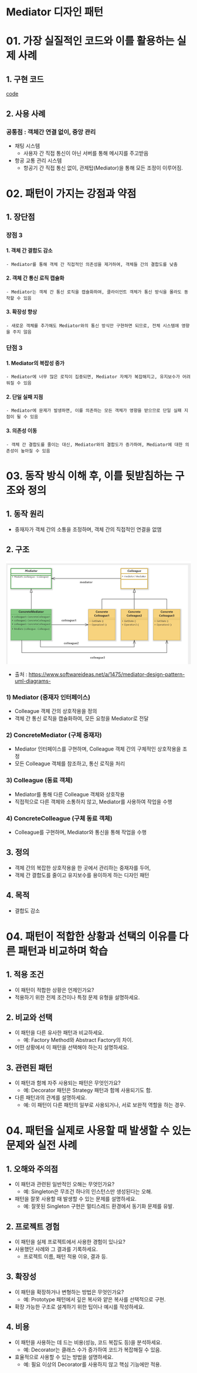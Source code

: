 # Mediator 디자인 패턴

# 01. 가장 실질적인 코드와 이를 활용하는 실제 사례

## 1. 구현 코드
[code](code)

## 2. 사용 사례
### 공통점 : 객체간 연결 없이, 중앙 관리 


- 채팅 시스템
  - 사용자 간 직접 통신이 아닌 서버를 통해 메시지를 주고받음
- 항공 교통 관리 시스템
  - 항공기 간 직접 통신 없이, 관제탑(Mediator)을 통해 모든 조정이 이루어짐.



# 02.  패턴이 가지는 강점과 약점

## 1. 장단점
### 장점 3
#### 1. 객체 간 결합도 감소
    - Mediator를 통해 객체 간 직접적인 의존성을 제거하여, 객체들 간의 결합도를 낮춤
#### 2. 객체 간 통신 로직 캡슐화
    - Mediator는 객체 간 통신 로직을 캡슐화하여, 클라이언트 객체가 통신 방식을 몰라도 동작할 수 있음
#### 3. 확장성 향상
    - 새로운 객체를 추가해도 Mediator와의 통신 방식만 구현하면 되므로, 전체 시스템에 영향을 주지 않음

### 단점 3
#### 1. Mediator의 복잡성 증가
    - Mediator에 너무 많은 로직이 집중되면, Mediator 자체가 복잡해지고, 유지보수가 어려워질 수 있음
#### 2. 단일 실패 지점
    - Mediator에 문제가 발생하면, 이를 의존하는 모든 객체가 영향을 받으므로 단일 실패 지점이 될 수 있음
#### 3. 의존성 이동
    - 객체 간 결합도를 줄이는 대신, Mediator와의 결합도가 증가하여, Mediator에 대한 의존성이 높아질 수 있음


# 03. 동작 방식 이해 후, 이를 뒷받침하는 구조와 정의

## 1. 동작 원리
-  중재자가 객체 간의 소통을 조정하며, 객체 간의 직접적인 연결을 없앰 


## 2. 구조
![img.png](img.png)
- 출처 : https://www.softwareideas.net/a/1475/mediator-design-pattern-uml-diagrams-

### 1) Mediator (중재자 인터페이스)
- Colleague 객체 간의 상호작용을 정의
- 객체 간 통신 로직을 캡슐화하여, 모든 요청을 Mediator로 전달
### 2) ConcreteMediator (구체 중재자)
- Mediator 인터페이스를 구현하며, Colleague 객체 간의 구체적인 상호작용을 조정
- 모든 Colleague 객체를 참조하고, 통신 로직을 처리

### 3) Colleague (동료 객체)
- Mediator를 통해 다른 Colleague 객체와 상호작용
- 직접적으로 다른 객체와 소통하지 않고, Mediator를 사용하여 작업을 수행

### 4) ConcreteColleague (구체 동료 객체)
- Colleague를 구현하며, Mediator와 통신을 통해 작업을 수행


## 3. 정의
- 객체 간의 복잡한 상호작용을 한 곳에서 관리하는 중재자를 두어,
- 객체 간 결합도를 줄이고 유지보수를 용이하게 하는 디자인 패턴

## 4. 목적
- 결합도 감소


# 04.  패턴이 적합한 상황과 선택의 이유를 다른 패턴과 비교하며 학습


## 1. 적용 조건
- 이 패턴이 적합한 상황은 언제인가요?
- 적용하기 위한 전제 조건이나 특정 문제 유형을 설명하세요.

## 2. 비교와 선택
- 이 패턴을 다른 유사한 패턴과 비교하세요.
  - 예: Factory Method와 Abstract Factory의 차이.
- 어떤 상황에서 이 패턴을 선택해야 하는지 설명하세요.


## 3. 관련된 패턴
- 이 패턴과 함께 자주 사용되는 패턴은 무엇인가요?
  - 예: Decorator 패턴은 Strategy 패턴과 함께 사용되기도 함.
- 다른 패턴과의 관계를 설명하세요.
  - 예: 이 패턴이 다른 패턴의 일부로 사용되거나, 서로 보완적 역할을 하는 경우.


# 04.  패턴을 실제로 사용할 때 발생할 수 있는 문제와 실전 사례

## 1. 오해와 주의점
- 이 패턴과 관련된 일반적인 오해는 무엇인가요?
  - 예: Singleton은 무조건 하나의 인스턴스만 생성된다는 오해.
- 패턴을 잘못 사용할 때 발생할 수 있는 문제를 설명하세요.
  - 예: 잘못된 Singleton 구현은 멀티스레드 환경에서 동기화 문제를 유발.



## 2. 프로젝트 경험
- 이 패턴을 실제 프로젝트에서 사용한 경험이 있나요?
- 사용했던 사례와 그 결과를 기록하세요.
  - 프로젝트 이름, 패턴 적용 이유, 결과 등.



## 3. 확장성
- 이 패턴을 확장하거나 변형하는 방법은 무엇인가요?
  - 예: Prototype 패턴에서 깊은 복사와 얕은 복사를 선택적으로 구현.
- 확장 가능한 구조로 설계하기 위한 팁이나 예시를 작성하세요.



## 4. 비용
- 이 패턴을 사용하는 데 드는 비용(성능, 코드 복잡도 등)을 분석하세요.
  - 예: Decorator는 클래스 수가 증가하여 코드가 복잡해질 수 있음.
- 효율적으로 사용할 수 있는 방법을 설명하세요.
  - 예: 필요 이상의 Decorator를 사용하지 않고 핵심 기능에만 적용.